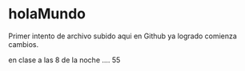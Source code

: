 # holaMundo
Primer intento de archivo subido aqui en Github
ya logrado comienza cambios.

en clase a las 8 de la noche
....
55